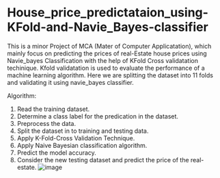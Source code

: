 # House_price_predictataion_using-KFold-and-Navie_Bayes-classifier

This is a minor Project of MCA (Mater of Computer Applicatation),  which mainly focus on predicting the prices of real-Estate house prices using Navie_bayes Classification with the help of KFold Cross validatation techinique. Kfold validatation is used to evaluate the performance of a machine learning algorithm. Here we are splitting the dataset into 11 folds and validating it using navie_bayes classifier. 


Algorithm:
1. Read the training dataset.
2. Determine a class label for the   predication in the dataset.
3. Preprocess the data.
4. Split the dataset in to training and testing data.
5. Apply K-Fold-Cross Validation Technique.
6. Apply Naive Bayesian classification algorithm.
7. Predict the model accuracy. 
8. Consider the new testing dataset and predict the price of the real-estate.
![image](https://user-images.githubusercontent.com/80149312/224531011-1c235e6f-12e7-4879-8eaf-da2d67c784f8.png)

